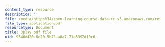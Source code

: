 ```yaml
---
content_type: resource
description: ''
file: /media/https%3A/open-learning-course-data-rc.s3.amazonaws.com/res-18-009-learn-differential-equations-up-close-with-gilbert-strang-and-cleve-moler-fall-2015/9546dd206e205b73a0a771a5397d10c6_x0Ap2kDsGRQ.pdf
file_type: application/pdf
resourcetype: Document
title: 3play pdf file
uid: 9546dd20-6e20-5b73-a0a7-71a5397d10c6
---
```

